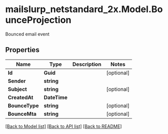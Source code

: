 # mailslurp_netstandard_2x.Model.BounceProjection
Bounced email event

## Properties

Name | Type | Description | Notes
------------ | ------------- | ------------- | -------------
**Id** | **Guid** |  | [optional] 
**Sender** | **string** |  | 
**Subject** | **string** |  | [optional] 
**CreatedAt** | **DateTime** |  | 
**BounceType** | **string** |  | [optional] 
**BounceMta** | **string** |  | [optional] 

[[Back to Model list]](../README#documentation-for-models) [[Back to API list]](../README#documentation-for-api-endpoints) [[Back to README]](../README)

